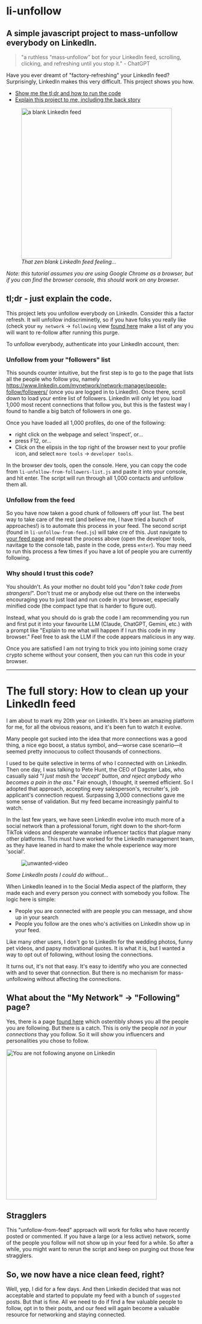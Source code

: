 # li-unfollow
## A simple javascript project to mass-unfollow everybody on LinkedIn.

> "a ruthless “mass‑unfollow” bot for your LinkedIn feed, scrolling, clicking, and refreshing until you stop it." - ChatGPT

Have you ever dreamt of "factory-refreshing" your LinkedIn feed?  Surprisingly, LinkedIn makes this very difficult. This project shows you how.

- [Show me the tl;dr and how to run the code](#tldr)
- [Explain this project to me, including the back story](#the_story)

<figure><img src="https://github.com/user-attachments/assets/d7849162-0569-454e-b684-690433dd9e23" alt="a blank LinkedIn feed" width="400"/><figcaption><em>That zen blank LinkedIn feed feeling...</em></figcaption></figure>

*Note: this tutorial assumes you are using Google Chrome as a browser, but if you can find the browser console, this should work on any browser.*


<a id="tldr"></a>
## tl;dr - just explain the code.

This project lets you unfollow everybody on LinkedIn. Consider this a factor refresh.  It will unfollow indiscriminetly, so if you have folks you really like (check your `my network` -> `following` view [found here](https://www.linkedin.com/mynetwork/network-manager/people-follow/following/) make a list of any you will want to re-follow after running this purge.

To unfollow everybody, authenticate into your LinkedIn account, then:

### Unfollow from your "followers" list
This sounds counter intuitive, but the first step is to go to the page that lists all the people who follow you, namely https://www.linkedin.com/mynetwork/network-manager/people-follow/followers/ (once you are logged in to LinkedIn).  Once there, scroll down to load your entire list of followers.  LinkedIn will only let you load 1,000 most recent connections that follow you, but this is the fastest way I found to handle a big batch of followers in one go.

Once you have loaded all 1,000 profiles, do one of the following:
- right click on the webpage and select 'inspect', or...
- press F12, or...
- Click on the elipsis in the top right of the browser next to your profile icon, and select `more tools` → `developer tools`.

In the browser dev tools, open the console. Here, you can copy the code from `li-unfollow-from-followers-list.js` and paste it into your console, and hit enter.  The script will run through all 1,000 contacts and unfollow them all.

### Unfollow from the feed

So you have now taken a good chunk of followers off your list.  The best way to take care of the rest (and believe me, I have tried a bunch of approaches!) is to automate this process in your feed.  The second script (found in `li-unfollow-from-feed.js`) will take cre of this.  Just navigate to [your feed page](https://www.linkedin.com/feed/) and repeat the process above (open the developer tools, navitage to the console tab, paste in the code, press `enter`).  You may need to run this process a few times if you have a lot of people you are currently following.  

### Why should I trust this code?

You shouldn't.  As your mother no doubt told you "*don't take code from strangers!*".  Don't trust me or anybody else out there on the interwebs encouraging you to just load and run code in your browser, especially minified code (the compact type that is harder to figure out).

Instead, what you should do is grab the code I am recommending you run and first put it into your favourite LLM (Claude, ChatGPT, Gemini, etc.) with a prompt like "Explain to me what will happen if I run this code in my browser."  Feel free to ask the LLM if the code appears malicious in any way.

Once you are satisfied I am not trying to trick you into joining some crazy crypto scheme without your consent, then you can run this code in your browser.

<hr />

<a id="the_story"></a>
#  The full story: How to clean up your LinkedIn feed

I am about to mark my 20th year on LinkedIn.  It's been an amazing platform for me, for all the obvious reasons, and it's been fun to watch it evolve.

Many people got sucked into the idea that more connections was a good thing, a nice ego boost, a status symbol, and—worse case scenario—it seemed pretty innocuous to collect thousands of connections.

I used to be quite selective in terms of who I connected with on LinkedIn.  Then one day, I was talking to Pete Hunt, the CEO of Dagster Labs, who casually said "*I just mash the 'accept' button, and reject anybody who becomes a pain in the ass.*"  Fair enough, I thought, it seemed efficient. So I adopted that approach, accepting evey salesperson's, recruiter's, job applicant's connection request.  Surpassing 3,000 connections gave me some sense of validation.  But my feed became increasingly painful to watch.

In the last few years, we have seen LinkedIn evolve into much more of a social network than a professional forum, right down to the short-form TikTok videos and desperate wannabe influencer tactics that plague many other platforms. This must have worked for the LinkedIn management team, as they have leaned in hard to make the whole experience way more 'social'.

<figure>

![unwanted-video](https://github.com/user-attachments/assets/86abef39-e13a-4d03-a09b-544891dc4534)

</figure>

*Some LinkedIn posts I could do without...*

When LinkedIn leaned in to the Social Media aspect of the platform, they made each and every person you connect with somebody you follow.  The logic here is simple:
- People you are connected with are people you can message, and show up in your search
- People you follow are the ones who's activities on LinkedIn show up in your feed.

Like many other users, I don't go to LinkedIn for the wedding photos, funny pet videos, and papsy motivational quotes.  It is what it is, but I wanted a way to opt out of following, without losing the connections.  

It turns out, it's not that easy. It's easy to identify who you are connected with and to sever that connection.  But there is no mechanism for mass-unfollowing without affecting the connections.

## What about the "My Network" -> "Following" page?
Yes, there is a page [found here](https://www.linkedin.com/mynetwork/network-manager/people-follow/following/) which ostentibly shows you all the people you are following.  But there is a catch.  This is only the people *not in your connections* thay you follow.  So it will show you influencers and personalities you chose to follow.

<img src="https://github.com/user-attachments/assets/0fa5e43b-332e-4206-bce1-0dd462509b60" alt="You are not following anyone on Linkedin" width="400"/>


## Stragglers

This "unfollow-from-feed" approach will work for folks who have recently posted or commented.  If you have a large (or a less active) network, some of the people you follow will not show up in your feed for a while.  So after a while, you might want to rerun the script and keep on purging out those few stragglers.

## So, we now have a nice clean feed, right?    
Well, yep, I did for a few days.  And then Linkedin decided that was not acceptable and started to populate my feed with a bunch of `suggested` posts.  But that is fine.  All we need to do if find a few valuable people to follow, opt in to their posts, and our feed will again become a valuable resource for networking and staying connected.



